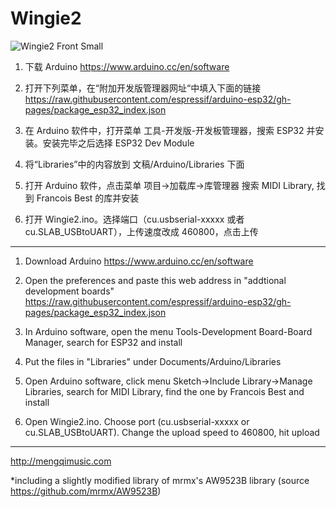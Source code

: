 # Wingie2

![Wingie2 Front Small](https://user-images.githubusercontent.com/4593629/158756306-aa6c1218-f6ec-44c0-8c54-b04b49531801.jpg)

1. 下载 Arduino
https://www.arduino.cc/en/software

2. 打开下列菜单，在“附加开发版管理器网址“中填入下面的链接
https://raw.githubusercontent.com/espressif/arduino-esp32/gh-pages/package_esp32_index.json

3. 在 Arduino 软件中，打开菜单 工具-开发版-开发板管理器，搜索 ESP32 并安装。安装完毕之后选择 ESP32 Dev Module

4. 将“Libraries”中的内容放到 文稿/Arduino/Libraries 下面

5. 打开 Arduino 软件，点击菜单 项目->加载库->库管理器 搜索 MIDI Library, 找到 Francois Best 的库并安装

6. 打开 Wingie2.ino。选择端口（cu.usbserial-xxxxx 或者 cu.SLAB_USBtoUART），上传速度改成 460800，点击上传

---


1. Download Arduino
https://www.arduino.cc/en/software

2. Open the preferences and paste this web address in "addtional development boards"
https://raw.githubusercontent.com/espressif/arduino-esp32/gh-pages/package_esp32_index.json

3. In Arduino software, open the menu Tools-Development Board-Board Manager, search for ESP32 and install

4. Put the files in "Libraries" under Documents/Arduino/Libraries

5. Open Arduino software, click menu Sketch->Include Library->Manage Libraries, search for MIDI Library, find the one by Francois Best and install

6. Open Wingie2.ino. Choose port (cu.usbserial-xxxxx or cu.SLAB_USBtoUART). Change the upload speed to 460800, hit upload

---

http://mengqimusic.com

*including a slightly modified library of mrmx's AW9523B library (source https://github.com/mrmx/AW9523B)
